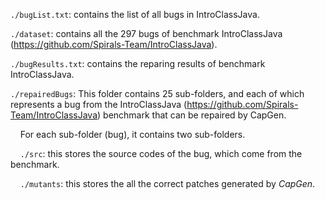 
``./bugList.txt``: contains the list of all bugs in IntroClassJava. 

``./dataset``: contains all the 297 bugs of benchmark IntroClassJava (https://github.com/Spirals-Team/IntroClassJava). 

``./bugResults.txt``: contains the reparing results of benchmark IntroClassJava. 


``./repairedBugs``: This folder contains 25 sub-folders, and each of which represents a bug from the IntroClassJava (https://github.com/Spirals-Team/IntroClassJava) benchmark that can be repaired by CapGen.

&nbsp;&nbsp;&nbsp; For each sub-folder (bug), it contains two sub-folders.

&nbsp;&nbsp;&nbsp; ``./src``: this stores the source codes of the bug, which come from the benchmark.

&nbsp;&nbsp;&nbsp; ``./mutants``: this stores the all the correct patches generated by *CapGen*.


